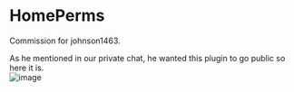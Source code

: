 # HomePerms
Commission for johnson1463.

As he mentioned in our private chat, he wanted this plugin to go public so here it is.<br>
![image](https://github.com/Senior-S/HomePerms/assets/57560155/46429dd2-d664-45ea-88ae-8482fea28104)
